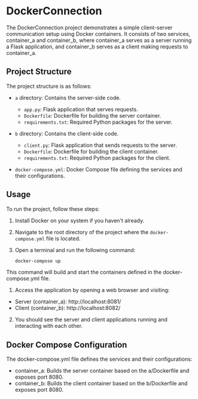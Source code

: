 # DockerConnection 

The DockerConnection project demonstrates a simple client-server communication setup using Docker containers. It consists of two services, container_a and container_b, where container_a serves as a server running a Flask application, and container_b serves as a client making requests to container_a.

## Project Structure

The project structure is as follows:

- `a` directory: Contains the server-side code.
  - `app.py`: Flask application that serves requests.
  - `Dockerfile`: Dockerfile for building the server container.
  - `requirements.txt`: Required Python packages for the server.

- `b` directory: Contains the client-side code.
  - `client.py`: Flask application that sends requests to the server.
  - `Dockerfile`: Dockerfile for building the client container.
  - `requirements.txt`: Required Python packages for the client.

- `docker-compose.yml`: Docker Compose file defining the services and their configurations.

## Usage

To run the project, follow these steps:

1. Install Docker on your system if you haven't already.

2. Navigate to the root directory of the project where the `docker-compose.yml` file is located.

3. Open a terminal and run the following command:

   ```bash
   docker-compose up
This command will build and start the containers defined in the docker-compose.yml file.

1. Access the application by opening a web browser and visiting:

 - Server (container_a): http://localhost:8081/
 - Client (container_b): http://localhost:8082/
   
2. You should see the server and client applications running and interacting with each other.

## Docker Compose Configuration
The docker-compose.yml file defines the services and their configurations:

 - container_a: Builds the server container based on the a/Dockerfile and exposes port 8080.
 - container_b: Builds the client container based on the b/Dockerfile and exposes port 8080.
